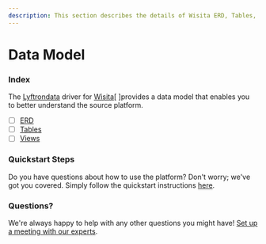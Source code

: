 ```yaml
---
description: This section describes the details of Wisita ERD, Tables, and Views.
---
```


# Data Model

### Index

The  [Lyftrondata](https://www.lyftrondata.com/) driver for [Wisita](None)[ ]provides a data model that enables you to better understand the source platform.

* [ ] [ERD](../../../marketing-analytics/wisita/data-model/erd.md)
* [ ] [Tables](../../../marketing-analytics/wisita/data-model/tables.md)
* [ ] [Views](../../../marketing-analytics/wisita/data-model/views.md)

### Quickstart Steps

Do you have questions about how to use the platform? Don't worry; we've got you covered. Simply follow the quickstart instructions [here](../../../marketing-analytics/wisita/quickstart-steps.md).

### Questions? <a href="#questions" id="questions"></a>

We're always happy to help with any other questions you might have! [Set up a meeting with our experts](https://www.lyftrondata.com/book-a-meeting/).

